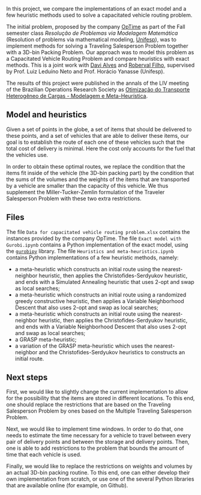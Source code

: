 In this project, we compare the implementations of an exact model and a few heuristic methods used to solve a capacitated vehicle routing problem.

The initial problem, proposed by the company <a href="http://www.optimerotas.com.br">OpTime</a> as part of the Fall semester class _Resolução de Problemas via Modelagem Matemática_ (Resolution of problems via mathematical modeling, <a href="https://www.unifesp.br/campus/sjc/">Unifesp</a>), was to implement methods for solving a Traveling Salesperson Problem together with a 3D-bin Packing Problem.  Our approach was to model this problem as a Capacitated Vehicle Routing Problem and compare heuristics with exact methods.  This is a joint work with [Davi Alves](https://github.com/davi-juliano/) and [Roberval Filho](https://github.com/roberval1994), supervised by Prof. Luiz Leduíno Neto and Prof. Horácio Yanasse (Unifesp). 

The results of this project were published in the annals of the LIV meeting of the Brazilian Operations Research Society as <a href="http://proceedings.science/sbpo/sbpo-2022/trabalhos/otimizacao-do-transporte-heterogeneo-de-cargas-modelagem-e-meta-heuristica">Otimização do Transporte Heterogêneo de Cargas - Modelagem e Meta-Heurística</a>.


## Model and heuristics

Given a set of points in the globe, a set of items that should be delivered to these points, and a set of vehicles that are able to deliver these items, our goal is to establish the route of each one of these vehicles such that the total cost of delivery is minimal.  Here the cost only accounts for the fuel that the vehicles use.

In order to obtain these optimal routes, we replace the condition that the items fit inside of the vehicle (the 3D-bin packing part) by the condition that the sums of the volumes and the weights of the items that are transported by a vehicle are smaller than the capacity of this vehicle.  We thus supplement the Miller-Tucker-Zemlin formulation of the Traveler Salesperson Problem with these two extra restrictions. 


## Files

The file `Data for capacitated vehicle routing problem.xlsx` contains the instances provided by the company OpTime.  The file `Exact model with Gurobi.ipynb` contains a Python implementation of the exact model, using the [`gurobipy`](https://pypi.org/project/gurobipy/) library.  The file `Heuristics and meta-heuristics.ipynb` contains Python implementations of a few heuristic methods, namely:
 * a meta-heuristic which constructs an initial route using the nearest-neighbor heuristic, then applies the Christofides-Serdyukov heuristic, and ends with a Simulated Annealing heuristic that uses 2-opt and swap as local searches;
 * a meta-heuristic which constructs an initial route using a randomized greedy constructive heuristic, then applies a Variable Neighborhood Descent that also uses 2-opt and swap as local searches;
 * a meta-heuristic which constructs an initial route using the nearest-neighbor heuristic, then applies the Christofides-Serdyukov heuristic, and ends with a Variable Neighborhood Descent that also uses 2-opt and swap as local searches;
 * a GRASP meta-heuristic;
 * a variation of the GRASP meta-heuristic which uses the nearest-neighbor and the Christofides-Serdyukov heuristics to constructs an initial route.


## Next steps

First, we would like to slightly change the current implementation to allow for the possibility that the items are stored in different locations.  To this end, one should replace the restrictions that are based on the Traveling Salesperson Problem by ones based on the Multiple Traveling Salesperson Problem.

Next, we would like to implement time windows.  In order to do that, one needs to estimate the time necessary for a vehicle to travel between every pair of delivery points and between the storage and delivery points.  Then, one is able to add restrictions to the problem that bounds the amount of time that each vehicle is used.

Finally, we would like to replace the restrictions on weights and volumes by an actual 3D-bin packing routine.  To this end, one can either develop their own implementation from scratch, or use one of the several Python libraries that are available online (for example, on Github).
